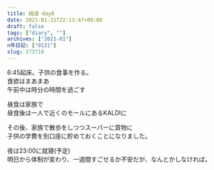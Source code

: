 ```yaml
---
title: 経過 day8
date: 2021-01-31T22:13:47+09:00
draft: false
tags: ["diary", ""]
archives: ["2021-01"]
n年日記: ["0131"]
slug: 273718
---
```

6:45起床。子供の食事を作る。  
食欲はまあまあ  
午前中は時分の時間を過ごす  

昼食は家族で  
昼食後は一人で近くのモールにあるKALDIに  

その後、家族で散歩をしつつスーパーに買物に  
子供の学費を別口座に貯めておくことになりました。

夜は23:00に就寝(予定)  
明日から体制が変わり、一週間すごせるか不安だが、なんとかしなければ。